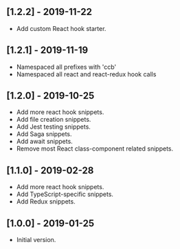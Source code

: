 ## [1.2.2] - 2019-11-22
- Add custom React hook starter.

## [1.2.1] - 2019-11-19
- Namespaced all prefixes with 'ccb'
- Namespaced all react and react-redux hook calls

## [1.2.0] - 2019-10-25
- Add more react hook snippets.
- Add file creation snippets.
- Add Jest testing snippets.
- Add Saga snippets.
- Add await snippets.
- Remove most React class-component related snippets.

## [1.1.0] - 2019-02-28
- Add more react hook snippets.
- Add TypeScript-specific snippets.
- Add Redux snippets.

## [1.0.0] - 2019-01-25
- Initial version.
